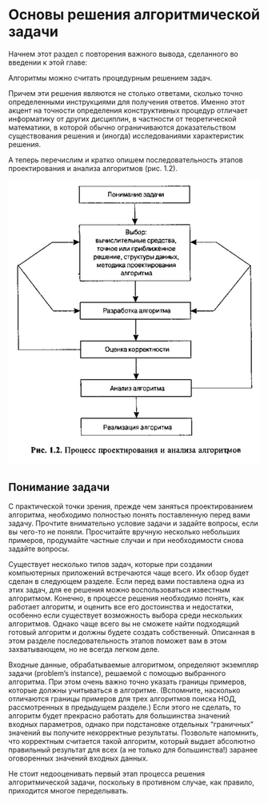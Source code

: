 # Основы решения алгоритмической задачи

Начнем этот раздел с повторения важного вывода, сделанного во введении к этой главе:

Алгоритмы можно считать процедурным решением задач.

Причем эти решения являются не столько ответами, сколько точно определенными инструкциями для получения ответов. Именно этот акцент на точности определения конструктивных процедур отличает информатику от других дисциплин, в частности от теоретической математики, в которой обычно ограничиваются доказательством существования решения и (иногда) исследованиями характеристик решения.

А теперь перечислим и кратко опишем последовательность этапов проектирования и анализа алгоритмов (рис. 1.2).

![img.png](img.png)

## Понимание задачи

С практической точки зрения, прежде чем заняться проектированием алгоритма, необходимо полностью понять поставленную перед вами задачу. Прочтите внимательно условие задачи и задайте вопросы, если вы чего-то не поняли. Просчитайте вручную несколько небольших примеров, продумайте частные случаи и при необходимости снова задайте вопросы.

Существует несколько типов задач, которые при создании компьютерных приложений встречаются чаще всего. Их обзор будет сделан в следующем разделе.
Если перед вами поставлена одна из этих задач, для ее решения можно воспользоваться известным алгоритмом. Конечно, в процессе решения необходимо понять, как работает алгоритм, и оценить все его достоинства и недостатки, особенно если существует возможность выбора среди нескольких алгоритмов. Однако чаще всего вы не сможете найти подходящий готовый алгоритм и должны будете создать собственный. Описанная в этом разделе последовательность этапов поможет вам в этом захватывающем, но не всегда легком деле.

Входные данные, обрабатываемые алгоритмом, определяют экземпляр задачи (problem’s instance), решаемой с помощью выбранного алгоритма. При этом очень важно точно указать границы примеров, которые должны учитываться в алгоритме. (Вспомните, насколько отличаются границы примеров для трех алгоритмов поиска НОД, рассмотренных в предыдущем разделе.) Если этого не сделать, то алгоритм будет прекрасно работать для большинства значений входных параметров, однако при подстановке отдельных “граничных” значений вы получите некорректные результаты. Позвольте напомнить, что корректным считается такой алгоритм, который выдает абсолютно правильный результат для всех (а не только для большинства!) заранее оговоренных значений входных данных.

Не стоит недооценивать первый этап процесса решения алгоритмической задачи, поскольку в противном случае, как правило, приходится многое переделывать.